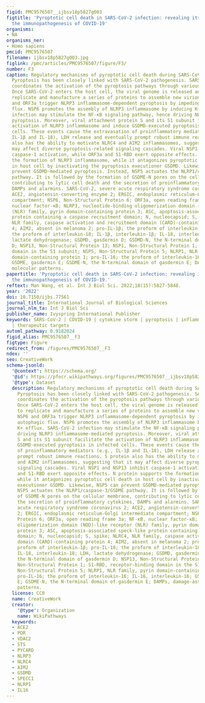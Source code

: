 ```yaml
---
figid: PMC9576507__ijbsv18p5827g003
figtitle: 'Pyroptotic cell death in SARS-CoV-2 infection: revealing its roles during
  the immunopathogenesis of COVID-19'
organisms:
- NA
organisms_ner:
- Homo sapiens
pmcid: PMC9576507
filename: ijbsv18p5827g003.jpg
figlink: /pmc/articles/PMC9576507/figure/F3/
number: F3
caption: Regulatory mechanisms of pyroptotic cell death during SARS-CoV-2 infection.
  Pyroptosis has been closely linked with SARS-CoV-2 pathogenesis. SARS-CoV-2 infection
  coordinates the activation of the pyroptosis pathways through various mechanisms.
  Once SARS-CoV-2 enters the host cell, the viral genome is released and starts to
  replicate and manufacture a series of proteins to assemble new virions. Viral NSP6
  and ORF3a trigger NLRP3 inflammasome-dependent pyroptosis by impeding the autophagic
  flux. NSP6 promotes the assembly of NLRP3 inflammasome by inducing K+ efflux. SARS-CoV-2
  infection may stimulate the NF-κB signaling pathway, hence driving NLRP3 inflammasome-mediated
  pyroptosis. Moreover, viral attachment protein S and its S1 subunit facilitate the
  activation of NLRP3 inflammasome and induce GSDMD-executed pyroptosis in infected
  cells. These events cause the extravasation of proinflammatory mediators (e.g.,
  IL-1β and IL-18), LDH release and eventually prompt robust immune reactions. S protein
  also has the ability to motivate NLRC4 and AIM2 inflammasomes, suggesting that it
  may affect diverse pyroptosis-related signaling cascades. Viral NSP1 and NSP13 inhibit
  caspase-1 activation, while ORF3a and S1-RBD exert opposite effects. N protein supports
  the formation of NLRP3 inflammasome, while it antagonizes pyroptotic cell death
  in host cell by inactivating the pyroptosis executioner GSDMD. Likewise, NSP5 can
  prevent GSDMD-mediated pyroptosis. Instead, NSP5 actuates the NLRP1/caspase-3/GSDME
  pathway. It is followed by the formation of GSDME-N pores on the cellular membrane,
  contributing to lytic cell death and the secretion of proinflammatory cytokines,
  DAMPs and alarmins. SARS-CoV-2, severe acute respiratory syndrome coronavirus 2;
  ACE2, angiotensin-converting enzyme 2; ERGIC, endoplasmic reticulum-Golgi intermediate
  compartment; NSP6, Non-Structural Protein 6; ORF3a, open reading frame 3a; NF-κB,
  nuclear factor-κB; NLRP3, nucleotide-binding oligomerization domain (NOD)-like receptor
  (NLR) family, pyrin domain-containing protein 3; ASC, apoptosis-associated speck-like
  protein containing a caspase recruitment domain; N, nucleocapsid; S, spike; NLRC4,
  NLR family, caspase activation and recruitment domain (CARD)-containing protein
  4; AIM2, absent in melanoma 2; pro-IL-1β; the proform of interleukin-1β; pro-IL-18;
  the proform of interleukin-18; IL-1β, interleukin-1β; IL-18, interleukin-18; LDH,
  lactate dehydrogenase; GSDMD, gasdermin D; GSDMD-N, the N-terminal domain of gasdermin
  D; NSP13, Non-Structural Protein 13; NSP1, Non-Structural Protein 1; S1-RBD, receptor-binding
  domain in the S1 subunit; NSP5, Non-Structural Protein 5; NLRP1, NLR family, pyrin
  domain-containing protein 1; pro-IL-16; the proform of interleukin-16; IL-16, interleukin-16;
  GSDME, gasdermin E; GSDME-N, the N-terminal domain of gasdermin E; DAMPs, damage-associated
  molecular patterns.
papertitle: 'Pyroptotic cell death in SARS-CoV-2 infection: revealing its roles during
  the immunopathogenesis of COVID-19.'
reftext: Man Wang, et al. Int J Biol Sci. 2022;18(15):5827-5848.
year: '2022'
doi: 10.7150/ijbs.77561
journal_title: International Journal of Biological Sciences
journal_nlm_ta: Int J Biol Sci
publisher_name: Ivyspring International Publisher
keywords: SARS-CoV-2 | COVID-19 | cytokine storm | pyroptosis | inflammasomes | immunopathogenesis
  | therapeutic targets
automl_pathway: 0.9182024
figid_alias: PMC9576507__F3
figtype: Figure
redirect_from: /figures/PMC9576507__F3
ndex: ''
seo: CreativeWork
schema-jsonld:
  '@context': https://schema.org/
  '@id': https://pfocr.wikipathways.org/figures/PMC9576507__ijbsv18p5827g003.html
  '@type': Dataset
  description: Regulatory mechanisms of pyroptotic cell death during SARS-CoV-2 infection.
    Pyroptosis has been closely linked with SARS-CoV-2 pathogenesis. SARS-CoV-2 infection
    coordinates the activation of the pyroptosis pathways through various mechanisms.
    Once SARS-CoV-2 enters the host cell, the viral genome is released and starts
    to replicate and manufacture a series of proteins to assemble new virions. Viral
    NSP6 and ORF3a trigger NLRP3 inflammasome-dependent pyroptosis by impeding the
    autophagic flux. NSP6 promotes the assembly of NLRP3 inflammasome by inducing
    K+ efflux. SARS-CoV-2 infection may stimulate the NF-κB signaling pathway, hence
    driving NLRP3 inflammasome-mediated pyroptosis. Moreover, viral attachment protein
    S and its S1 subunit facilitate the activation of NLRP3 inflammasome and induce
    GSDMD-executed pyroptosis in infected cells. These events cause the extravasation
    of proinflammatory mediators (e.g., IL-1β and IL-18), LDH release and eventually
    prompt robust immune reactions. S protein also has the ability to motivate NLRC4
    and AIM2 inflammasomes, suggesting that it may affect diverse pyroptosis-related
    signaling cascades. Viral NSP1 and NSP13 inhibit caspase-1 activation, while ORF3a
    and S1-RBD exert opposite effects. N protein supports the formation of NLRP3 inflammasome,
    while it antagonizes pyroptotic cell death in host cell by inactivating the pyroptosis
    executioner GSDMD. Likewise, NSP5 can prevent GSDMD-mediated pyroptosis. Instead,
    NSP5 actuates the NLRP1/caspase-3/GSDME pathway. It is followed by the formation
    of GSDME-N pores on the cellular membrane, contributing to lytic cell death and
    the secretion of proinflammatory cytokines, DAMPs and alarmins. SARS-CoV-2, severe
    acute respiratory syndrome coronavirus 2; ACE2, angiotensin-converting enzyme
    2; ERGIC, endoplasmic reticulum-Golgi intermediate compartment; NSP6, Non-Structural
    Protein 6; ORF3a, open reading frame 3a; NF-κB, nuclear factor-κB; NLRP3, nucleotide-binding
    oligomerization domain (NOD)-like receptor (NLR) family, pyrin domain-containing
    protein 3; ASC, apoptosis-associated speck-like protein containing a caspase recruitment
    domain; N, nucleocapsid; S, spike; NLRC4, NLR family, caspase activation and recruitment
    domain (CARD)-containing protein 4; AIM2, absent in melanoma 2; pro-IL-1β; the
    proform of interleukin-1β; pro-IL-18; the proform of interleukin-18; IL-1β, interleukin-1β;
    IL-18, interleukin-18; LDH, lactate dehydrogenase; GSDMD, gasdermin D; GSDMD-N,
    the N-terminal domain of gasdermin D; NSP13, Non-Structural Protein 13; NSP1,
    Non-Structural Protein 1; S1-RBD, receptor-binding domain in the S1 subunit; NSP5,
    Non-Structural Protein 5; NLRP1, NLR family, pyrin domain-containing protein 1;
    pro-IL-16; the proform of interleukin-16; IL-16, interleukin-16; GSDME, gasdermin
    E; GSDME-N, the N-terminal domain of gasdermin E; DAMPs, damage-associated molecular
    patterns.
  license: CC0
  name: CreativeWork
  creator:
    '@type': Organization
    name: WikiPathways
  keywords:
  - ACE2
  - POR
  - VDAC2
  - STS
  - PYCARD
  - NLRP3
  - NLRC4
  - AIM2
  - GSDMD
  - SPECC1
  - NLRP1
  - IL16
---
```


